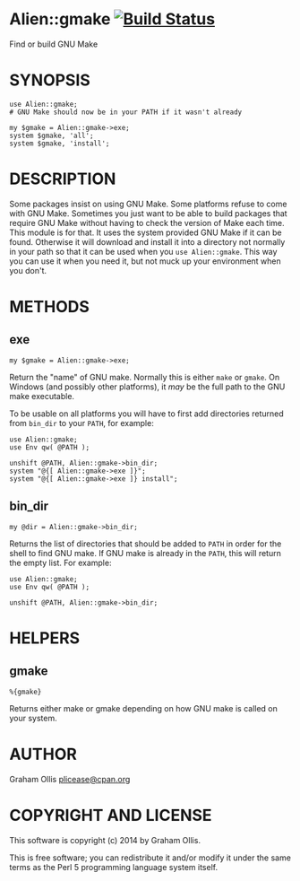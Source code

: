# Alien::gmake [![Build Status](https://secure.travis-ci.org/Perl5-Alien/Alien-gmake.png)](http://travis-ci.org/Perl5-Alien/Alien-gmake)

Find or build GNU Make

# SYNOPSIS

    use Alien::gmake;
    # GNU Make should now be in your PATH if it wasn't already
    
    my $gmake = Alien::gmake->exe;
    system $gmake, 'all';
    system $gmake, 'install';

# DESCRIPTION

Some packages insist on using GNU Make.  Some platforms refuse to come with GNU Make.
Sometimes you just want to be able to build packages that require GNU Make without
having to check the version of Make each time.  This module is for that.  It uses the
system provided GNU Make if it can be found.  Otherwise it will download and install
it into a directory not normally in your path so that it can be used when you 
`use Alien::gmake`.  This way you can use it when you need it, but not muck up your
environment when you don't.

# METHODS

## exe

    my $gmake = Alien::gmake->exe;

Return the "name" of GNU make.  Normally this is either `make` or `gmake`.  On
Windows (and possibly other platforms), it _may_ be the full path to the GNU make
executable.

To be usable on all platforms you will have to first add directories returned
from `bin_dir` to your `PATH`, for example:

    use Alien::gmake;
    use Env qw( @PATH );
    
    unshift @PATH, Alien::gmake->bin_dir;
    system "@{[ Alien::gmake->exe ]}";
    system "@{[ Alien::gmake->exe ]} install";

## bin\_dir

    my @dir = Alien::gmake->bin_dir;

Returns the list of directories that should be added to `PATH` in order for the
shell to find GNU make.  If GNU make is already in the `PATH`, this will return
the empty list.  For example:

    use Alien::gmake;
    use Env qw( @PATH );
    
    unshift @PATH, Alien::gmake->bin_dir;

# HELPERS

## gmake

    %{gmake}

Returns either make or gmake depending on how GNU make is called on your 
system.

# AUTHOR

Graham Ollis <plicease@cpan.org>

# COPYRIGHT AND LICENSE

This software is copyright (c) 2014 by Graham Ollis.

This is free software; you can redistribute it and/or modify it under
the same terms as the Perl 5 programming language system itself.
